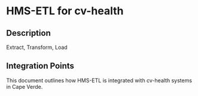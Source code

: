 # HMS-ETL for cv-health

## Description

Extract, Transform, Load

## Integration Points

This document outlines how HMS-ETL is integrated with cv-health systems in Cape Verde.
